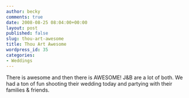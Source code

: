 ```yaml
---
author: becky
comments: true
date: 2008-08-25 08:04:00+00:00
layout: post
published: false
slug: thou-art-awesome
title: Thou Art Awesome
wordpress_id: 35
categories:
- Weddings
---
```


There is awesome and then there is AWESOME! J&B are a lot of both. We had a ton of fun shooting their wedding today and partying with their families & friends.


